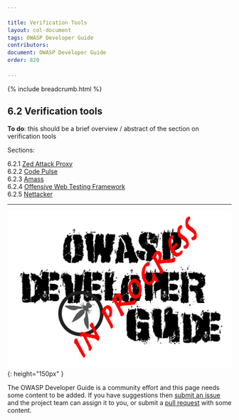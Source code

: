 ```yaml
---

title: Verification Tools
layout: col-document
tags: OWASP Developer Guide
contributors:
document: OWASP Developer Guide
order: 820

---
```


{% include breadcrumb.html %}

## 6.2 Verification tools

**To do**: this should be a brief overview / abstract of the section on verification tools

Sections:

6.2.1 [Zed Attack Proxy](01-zap.md)  
6.2.2 [Code Pulse](02-code-pulse.md)  
6.2.3 [Amass](03-amass.md)  
6.2.4 [Offensive Web Testing Framework](04-owtf.md)  
6.2.5 [Nettacker](05-nettacker.md)  

----

![Developer Guide](../../assets/images/dg_wip.png "OWASP Developer Guide"){: height="150px" }

The OWASP Developer Guide is a community effort and this page needs some content to be added.
If you have suggestions then [submit an issue][issue0820] and the project team can assign it to you,
or submit a [pull request][pr] with some content.

[issue0820]: https://github.com/OWASP/www-project-developer-guide/issues/new?labels=enhancement&template=request.md&title=Update:%2008-verification/02-tools/00-toc
[pr]: https://github.com/OWASP/www-project-developer-guide/pulls
